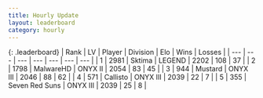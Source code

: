 ```yaml
---
title: Hourly Update
layout: leaderboard
category: hourly
---
```


{: .leaderboard}
| Rank | LV | Player | Division | Elo | Wins | Losses |
| --- | --- | --- | --- | --- | --- | --- |
| <span data-change="0">1</span> | 2981 | <span title="ID: 353063">Sktima</span> | LEGEND | <span data-change="0">2202</span> | <span data-change="0">108</span> | <span data-change="0">37</span> |
| <span data-change="0">2</span> | 1798 | <span title="ID: 261794">MalwareHD</span> | ONYX II | <span data-change="0">2054</span> | <span data-change="0">83</span> | <span data-change="0">45</span> |
| <span data-change="0">3</span> | 944 | <span title="ID: 611082">Mustard</span> | ONYX III | <span data-change="0">2046</span> | <span data-change="0">88</span> | <span data-change="0">62</span> |
| <span data-change="2">4</span> | 571 | <span title="ID: 619928">Callisto</span> | ONYX III | <span data-change="13">2039</span> | <span data-change="2">22</span> | <span data-change="0">7</span> |
| <span data-change="-1">5</span> | 355 | <span title="ID: 670324">Seven Red Suns</span> | ONYX III | <span data-change="0">2039</span> | <span data-change="0">25</span> | <span data-change="0">8</span> |
